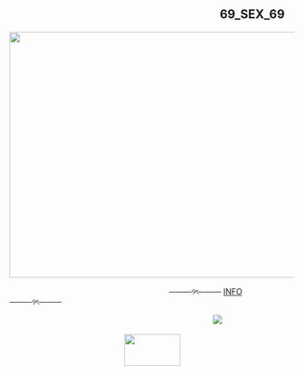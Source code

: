 ## 　　　　　　　　　 　　　　　　　 　 69_SEX_69
<p align="center">
      <img width="540" height="435" src="https://psv4.userapi.com/s/v1/d/LEB3GPG8eapQCV2OSovpkqILvUB8p_dMc0Wa53ya3i2GcZ4tb54XLohO16DAfRd7KLwB9AN1xC6wuyvhp_PJ29nvN4C5skdH_W-tsH9fc2EfVooT783yxg/ila.png">
</p>

ㅤㅤㅤㅤㅤㅤ ㅤㅤㅤㅤㅤㅤㅤㅤㅤㅤㅤ ㅤㅤㅤㅤ  ────୨ৎ────   [INFO](https://t.me/morainfo)   ────୨ৎ──── 

ㅤㅤㅤㅤㅤㅤㅤㅤㅤㅤㅤㅤㅤㅤㅤㅤㅤㅤㅤ ㅤㅤㅤㅤㅤ ㅤ  ㅤㅤ![](https://komarev.com/ghpvc/?username=mora-xxx&style=for-the-badge&color=cd9390&label=✦)
ㅤ
<p align="center">
      <img width="99" height="56" src="https://64.media.tumblr.com/a6f1ac5fce299cc810afd632f43a45dd/1ca8f2696de80f42-61/s100x200/0e826ae2f5190362adf6efc077d5dbace6c7697f.gifv">
</p>
